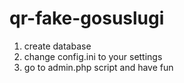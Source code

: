 # qr-fake-gosuslugi

1) create database
2) change config.ini to your settings
3) go to admin.php script and have fun 
